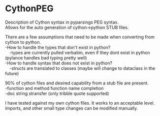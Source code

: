 # CythonPEG

Description of Cython syntax in pyparsings PEG syntax.  
Allows for the auto generation of cython->python STUB files.  

There are a few assumptions that need to be made when converting from cython to python.  
-How to handle the types that don't exist in python?  
&emsp;-types are currently pulled verbatim, even if they dont exist in python (pylance handles bad typing pretty well)  
-How to handle syntax that does not exist in python?  
&emsp;-structs are translated to classes (maybe will change to dataclass in the future)

90% of cython files and desired capability from a stub file are present.  
-function and method function name completion   
-doc string stransfer (only tribble quote supported)  

I have tested against my own cython files.  It works to an acceptable level.  
Imports, and other small type changes can be modified manually.  
